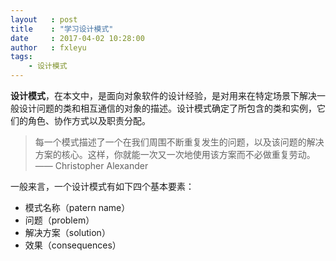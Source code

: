 ```yaml
---
layout   : post
title    : "学习设计模式"
date     : 2017-04-02 10:28:00
author   : fxleyu
tags:
    - 设计模式
---
```

**设计模式**，在本文中，是面向对象软件的设计经验，是对用来在特定场景下解决一般设计问题的类和相互通信的对象的描述。设计模式确定了所包含的类和实例，它们的角色、协作方式以及职责分配。

> 每一个模式描述了一个在我们周围不断重复发生的问题，以及该问题的解决方案的核心。这样，你就能一次又一次地使用该方案而不必做重复劳动。 —— Christopher Alexander

一般来言，一个设计模式有如下四个基本要素：
- 模式名称（patern name）
- 问题（problem）
- 解决方案（solution）
- 效果（consequences）
